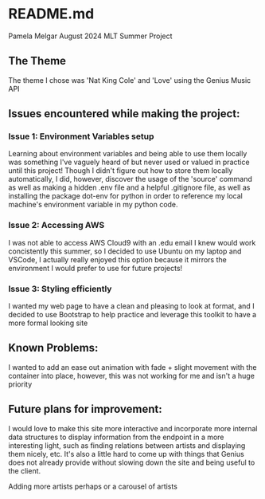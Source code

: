 # README.md
Pamela Melgar
August 2024
MLT Summer Project

## The Theme
The theme I chose was 'Nat King Cole' and 'Love' using the Genius Music API

## Issues encountered while making the project:
### Issue 1: Environment Variables setup
Learning about environment variables and being able to use them locally was something I've vaguely heard of but never used or valued in practice until this project! Though I didn't figure out how to store them locally automatically, I did, however, discover the usage of the 'source' command as well as making a hidden .env file and a helpful .gitignore file, as well as installing the package dot-env for python in order to reference my local machine's environment variable in my python code.

### Issue 2: Accessing AWS
I was not able to access AWS Cloud9 with an .edu email I knew would work concistently this summer, so I decided to use Ubuntu on my laptop and VSCode, I actually really enjoyed this option because it mirrors the environment I would prefer to use for future projects!

### Issue 3: Styling efficiently
I wanted my web page to have a clean and pleasing to look at format, and I decided to use Bootstrap to help practice and leverage this toolkit to have a more formal looking site 


## Known Problems:
I wanted to add an ease out animation with fade + slight movement with the container into place,
however, this was not working for me and isn't a huge priority

## Future plans for improvement:
I would love to make this site more interactive and incorporate more internal data structures to display information from the endpoint in a more interesting light, such as finding relations between artists and displaying them nicely, etc. It's also a little hard to come up with things that Genius does not already provide without slowing down the site and being useful to the client.

Adding more artists perhaps or a carousel of artists